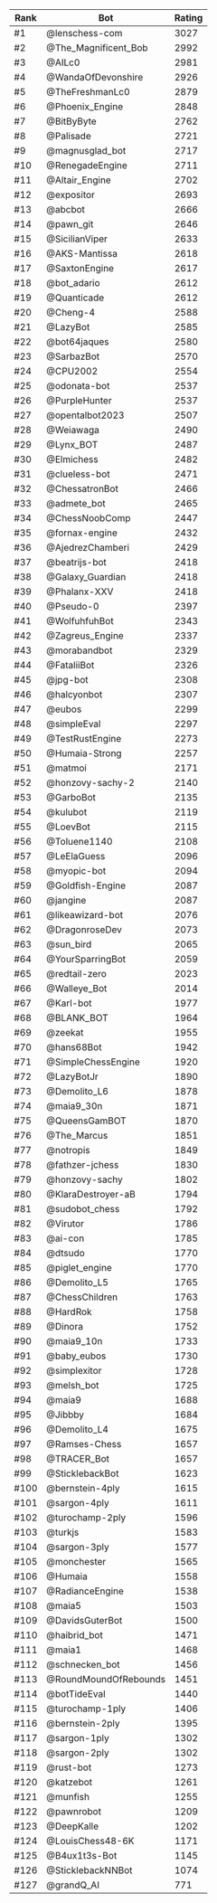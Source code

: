 Rank|Bot|Rating
---|---|---
#1|@lenschess-com|3027
#2|@The_Magnificent_Bob|2992
#3|@AILc0|2981
#4|@WandaOfDevonshire|2926
#5|@TheFreshmanLc0|2879
#6|@Phoenix_Engine|2848
#7|@BitByByte|2762
#8|@Palisade|2721
#9|@magnusglad_bot|2717
#10|@RenegadeEngine|2711
#11|@Altair_Engine|2702
#12|@expositor|2693
#13|@abcbot|2666
#14|@pawn_git|2646
#15|@SicilianViper|2633
#16|@AKS-Mantissa|2618
#17|@SaxtonEngine|2617
#18|@bot_adario|2612
#19|@Quanticade|2612
#20|@Cheng-4|2588
#21|@LazyBot|2585
#22|@bot64jaques|2580
#23|@SarbazBot|2570
#24|@CPU2002|2554
#25|@odonata-bot|2537
#26|@PurpleHunter|2537
#27|@opentalbot2023|2507
#28|@Weiawaga|2490
#29|@Lynx_BOT|2487
#30|@Elmichess|2482
#31|@clueless-bot|2471
#32|@ChessatronBot|2466
#33|@admete_bot|2465
#34|@ChessNoobComp|2447
#35|@fornax-engine|2432
#36|@AjedrezChamberi|2429
#37|@beatrijs-bot|2418
#38|@Galaxy_Guardian|2418
#39|@Phalanx-XXV|2418
#40|@Pseudo-0|2397
#41|@WolfuhfuhBot|2343
#42|@Zagreus_Engine|2337
#43|@morabandbot|2329
#44|@FataliiBot|2326
#45|@jpg-bot|2308
#46|@halcyonbot|2307
#47|@eubos|2299
#48|@simpleEval|2297
#49|@TestRustEngine|2273
#50|@Humaia-Strong|2257
#51|@matmoi|2171
#52|@honzovy-sachy-2|2140
#53|@GarboBot|2135
#54|@kulubot|2119
#55|@LoevBot|2115
#56|@Toluene1140|2108
#57|@LeElaGuess|2096
#58|@myopic-bot|2094
#59|@Goldfish-Engine|2087
#60|@jangine|2087
#61|@likeawizard-bot|2076
#62|@DragonroseDev|2073
#63|@sun_bird|2065
#64|@YourSparringBot|2059
#65|@redtail-zero|2023
#66|@Walleye_Bot|2014
#67|@Karl-bot|1977
#68|@BLANK_BOT|1964
#69|@zeekat|1955
#70|@hans68Bot|1942
#71|@SimpleChessEngine|1920
#72|@LazyBotJr|1890
#73|@Demolito_L6|1878
#74|@maia9_30n|1871
#75|@QueensGamBOT|1870
#76|@The_Marcus|1851
#77|@notropis|1849
#78|@fathzer-jchess|1830
#79|@honzovy-sachy|1802
#80|@KlaraDestroyer-aB|1794
#81|@sudobot_chess|1792
#82|@Virutor|1786
#83|@ai-con|1785
#84|@dtsudo|1770
#85|@piglet_engine|1770
#86|@Demolito_L5|1765
#87|@ChessChildren|1763
#88|@HardRok|1758
#89|@Dinora|1752
#90|@maia9_10n|1733
#91|@baby_eubos|1730
#92|@simplexitor|1728
#93|@melsh_bot|1725
#94|@maia9|1688
#95|@Jibbby|1684
#96|@Demolito_L4|1675
#97|@Ramses-Chess|1657
#98|@TRACER_Bot|1657
#99|@SticklebackBot|1623
#100|@bernstein-4ply|1615
#101|@sargon-4ply|1611
#102|@turochamp-2ply|1596
#103|@turkjs|1583
#104|@sargon-3ply|1577
#105|@monchester|1565
#106|@Humaia|1558
#107|@RadianceEngine|1538
#108|@maia5|1503
#109|@DavidsGuterBot|1500
#110|@haibrid_bot|1471
#111|@maia1|1468
#112|@schnecken_bot|1456
#113|@RoundMoundOfRebounds|1451
#114|@botTideEval|1440
#115|@turochamp-1ply|1406
#116|@bernstein-2ply|1395
#117|@sargon-1ply|1302
#118|@sargon-2ply|1302
#119|@rust-bot|1273
#120|@katzebot|1261
#121|@munfish|1255
#122|@pawnrobot|1209
#123|@DeepKalle|1202
#124|@LouisChess48-6K|1171
#125|@B4ux1t3s-Bot|1145
#126|@SticklebackNNBot|1074
#127|@grandQ_AI|771
